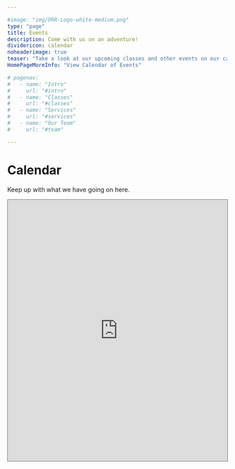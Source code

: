 ```yaml
---

#image: "img/DRR-Logo-white-medium.png"
type: "page"
title: Events
description: Come with us on an adventure!
dividericon: calendar
noheaderimage: true
teaser: "Take a look at our upcoming classes and other events on our calendar"
HomePageMoreInfo: "View Calendar of Events"

# pagenav:
#   - name: "Intro"
#     url: "#intro"
#   - name: "Classes"
#     url: "#classes"
#   - name: "Services"
#     url: "#services"
#   - name: "Our Team"
#     url: "#team"

---
```


# Calendar

Keep up with what we have going on here.

<iframe src="https://calendar.google.com/calendar/embed?height=600&wkst=1&bgcolor=%23ffffff&ctz=America%2FChicago&showTitle=1&showNav=1&showDate=1&showPrint=0&showTabs=1&title=Dive%20Rinse%20Repeat%20Scuba&showCalendars=0&src=ZHJyc2N1YmFAZ21haWwuY29t&src=ZW4udXNhI2hvbGlkYXlAZ3JvdXAudi5jYWxlbmRhci5nb29nbGUuY29t&color=%23039BE5&color=%230B8043" style="border:solid 1px #777" width="100%" height="600" frameborder="0" scrolling="no"></iframe>
